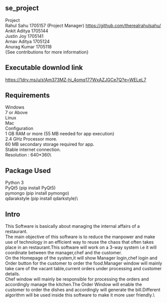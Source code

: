 se_project
----------------
Project \
Rahul Sahu    1705157   (Project Manager) https://github.com/therealrahulsahu/ \
Ankit Aditya  1705144   \
Justin Joy    1705141   \
Arnav Aditya  1705124   \
Anurag Kumar  1705118   \
{See contributions for more information}

Executable downlod link
---------
https://1drv.ms/u/s!Am373MZ-hj_4omq177WxAZJGCe7Q?e=WELeL7

Requirements
-------
Windows\
7 or Above\
Linux\
Mac\
Configuration\
1 GB RAM or more (55 MB needed for app execution)\
2.4 GHz Processor more.\
60 MB secondary storage required for app.\
Stable internet connection.\
Resolution : 640*360\

Package Used
--------------------------
Python 3\
PyQt5 (pip install PyQt5)\
pymongo (pip install pymongo)\
qdarakstyle (pip install qdarkstyle)\

Intro
-------------
This Software is basically about managing the internal affairs of a restaurant.\
The main objective of this software is to reduce the manpower and make use of technology in an efficient way to reuse the chaos that often takes place in an restaurant.This software will work on a 3-way system i.e it will coordinate between the manager,chef and the customer.\
On the Homepage of the system,it will show Manager login,chef login and Order button for the customer to order the food.Manager window will mainly take care of the vacant table,current orders under processing and customer details.\
Chef window will mainly be responsible for processing the orders and accordingly manage the kitchen.The Order Window will enable the customer to order the dishes and accordingly will generate the bill.Different algorithm will be used inside this software to make it more user friendly.\
